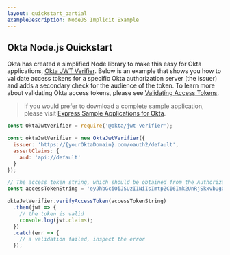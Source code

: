 ```yaml
---
layout: quickstart_partial
exampleDescription: NodeJS Implicit Example
---
```


## Okta Node.js Quickstart

Okta has created a simplified Node library to make this easy for Okta applications, [Okta JWT Verifier](https://www.npmjs.com/package/@okta/jwt-verifier).  Below is an example that shows you how to validate access tokens for a specific Okta authorization server (the issuer) and adds a secondary check for the audience of the token. To learn more about validating Okta access tokens, please see [Validating Access Tokens](https://developer.okta.com/standards/OAuth/index.html#validating-access-tokens).

> If you would prefer to download a complete sample application, please visit [Express Sample Applications for Okta][].

```javascript
const OktaJwtVerifier = require('@okta/jwt-verifier');

const oktaJwtVerifier = new OktaJwtVerifier({
  issuer: 'https://{yourOktaDomain}.com/oauth2/default',
  assertClaims: {
    aud: 'api://default'
  }
});

// The access token string, which should be obtained from the Authorization header on the request to your server
const accessTokenString = 'eyJhbGciOiJSUzI1NiIsImtpZCI6Imk2UnRjSkxvbUg0e...';

oktaJwtVerifier.verifyAccessToken(accessTokenString)
  .then(jwt => {
    // the token is valid
    console.log(jwt.claims);
  })
  .catch(err => {
    // a validation failed, inspect the error
  });
```
[Express Sample Applications for Okta]: https://github.com/okta/samples-nodejs-express-4
